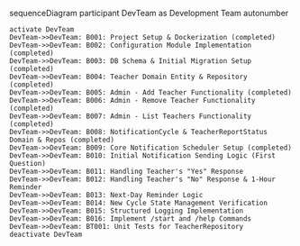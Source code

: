 sequenceDiagram
    participant DevTeam as Development Team
    autonumber

    activate DevTeam
    DevTeam->>DevTeam: B001: Project Setup & Dockerization (completed)
    DevTeam->>DevTeam: B002: Configuration Module Implementation (completed)
    DevTeam->>DevTeam: B003: DB Schema & Initial Migration Setup (completed)
    DevTeam->>DevTeam: B004: Teacher Domain Entity & Repository (completed)
    DevTeam->>DevTeam: B005: Admin - Add Teacher Functionality (completed)
    DevTeam->>DevTeam: B006: Admin - Remove Teacher Functionality (completed)
    DevTeam->>DevTeam: B007: Admin - List Teachers Functionality (completed)
    DevTeam->>DevTeam: B008: NotificationCycle & TeacherReportStatus Domain & Repos (completed)
    DevTeam->>DevTeam: B009: Core Notification Scheduler Setup (completed)
    DevTeam->>DevTeam: B010: Initial Notification Sending Logic (First Question)
    DevTeam->>DevTeam: B011: Handling Teacher's "Yes" Response
    DevTeam->>DevTeam: B012: Handling Teacher's "No" Response & 1-Hour Reminder
    DevTeam->>DevTeam: B013: Next-Day Reminder Logic
    DevTeam->>DevTeam: B014: New Cycle State Management Verification
    DevTeam->>DevTeam: B015: Structured Logging Implementation
    DevTeam->>DevTeam: B016: Implement /start and /help Commands
    DevTeam->>DevTeam: BT001: Unit Tests for TeacherRepository
    deactivate DevTeam